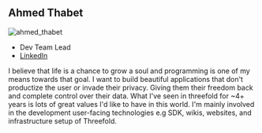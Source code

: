 ## Ahmed Thabet

![ahmed_thabet](img/ahmed_thabet.png)

- Dev Team Lead
- [LinkedIn](https://www.linkedin.com/in/ahmed-te-youssef/)

I believe that life is a chance to grow a soul and programming is one of my means towards that goal. I want to build beautiful applications that don't productize the user or invade their privacy. Giving them their freedom back and complete control over their data. What I've seen in threefold for ~4+ years is lots of great values I'd like to have in this world. I'm mainly involved in the development user-facing technologies e.g SDK, wikis, websites, and infrastructure setup of Threefold.